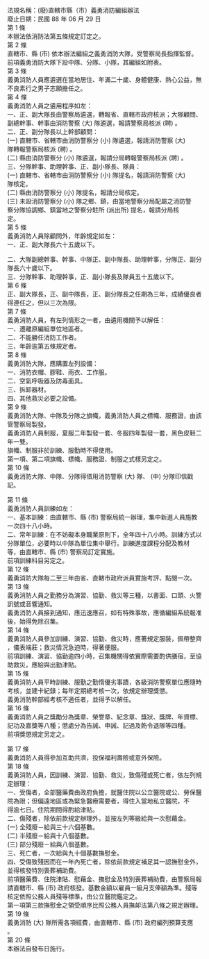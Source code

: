 法規名稱：(廢)直轄市縣（市）義勇消防編組辦法  
廢止日期：民國 88 年 06 月 29 日  
第 1 條  
本辦法依消防法第五條規定訂定之。  
第 2 條  
直轄市、縣 (市) 依本辦法編組之義勇消防大隊，受警察局長指揮監督。  
前項義勇消防大隊下設中隊、分隊、小隊，其編組如附表。  
第 3 條  
義勇消防人員應遴選在當地居住、年滿二十歲、身體健康、熱心公益，無  
不良素行之男子志願擔任之。  
第 4 條  
義勇消防人員之遴用程序如左：  
一、正、副大隊長由警察局遴選，轉報省、直轄市政府核派；大隊顧問、  
副總幹事、幹事由消防警察 (大) 隊遴選，報請警察局核派 (聘) 。  
二、正、副分隊長以上幹部顧問：  
(一) 直轄市、省轄市由消防警察分 (小) 隊遴選，報請消防警察 (大)  
隊轉報警察局核派 (聘) 。  
(二) 縣由消防警察分 (小) 隊遴選，報請分局轉報警察局核派 (聘) 。  
三、分隊幹事、助理幹事、正、副小隊長、隊員：  
(一) 直轄市、省轄市由消防警察分 (小) 隊提名，報請消防警察 (大)  
隊核定。  
(二) 縣由消防警察分 (小) 隊提名，報請分局核定。  
(三) 未設消防警察分 (小) 隊之鄉、鎮，由當地警察分局配屬之消防警  
察分隊協調鄉、鎮當地之警察分駐所 (派出所) 提名，報請分局核  
定。  
第 5 條  
義勇消防人員除顧問外，年齡規定如左：  
一、正、副大隊長六十五歲以下。  


二、大隊副總幹事、幹事、中隊正、副中隊長、助理幹事，分隊正、副分  
隊長六十歲以下。  
三、分隊幹事、助理幹事，正、副小隊長及隊員五十五歲以下。  
第 6 條  
正、副大隊長，正、副中隊長，正、副分隊長之任期為三年，成績優良者  
得連任之，但以三次為限。  
第 7 條  
義勇消防人員，有左列情形之一者，由遴用機關予以解任：  
一、遷離原編組單位地區者。  
二、不能勝任消防工作者。  
三、年齡逾第五條規定者。  
第 8 條  
義勇消防大隊，應購置左列設備：  
一、消防衣帽、膠鞋、雨衣、工作服。  
二、空氣呼吸器及防毒面具。  
三、拆卸器材。  
四、其他救災必要之設備。  
第 9 條  
義勇消防大隊、中隊及分隊之旗幟，義勇消防人員之標幟、服務證，由該  
管警察局製發。  
義勇消防人員制服，夏服二年製發一套、冬服四年製發一套，黑色皮鞋二  
年一雙。  
旗幟、制服非於訓練、服勤時不得使用。  
第一項、第二項旗幟、標幟、服務證、制服之式樣另定之。  
第 10 條  
義勇消防大隊、中隊、分隊得借用消防警察 (大) 隊、 (中) 分隊印信戳  
記。  


第 11 條  
義勇消防人員訓練如左：  
一、基本訓練：由直轄市、縣 (市) 警察局統一辦理，集中新進人員施教  
一次四十八小時。  
二、常年訓練：在不妨礙本身職業原則下，全年四十八小時。訓練方式以  
分隊單位，必要時以中隊為單位集中舉行。訓練進度課程分配及教材  
等，由直轄市、縣 (市) 警察局訂定實施。  
前項訓練科目另定之。  
第 12 條  
義勇消防大隊每二至三年由省、直轄市政府派員實施考評、點閱一次。  
第 13 條  
義勇消防人員之勤務分為演習、協勤、救災等三種，以書面、口頭、火警  
訊號或音響通知。  
義勇消防人員接到通知，應迅速應召，如有特殊事故，應循編組系統報准  
後，始得免除召集。  
第 14 條  
義勇消防人員參加訓練、演習、協勤、救災時，應著規定服裝，佩帶整齊  
，儀表端莊；救災情況急迫時，得著便服。  
前項訓練、演習、協勤逾四小時，召集機關得依實際需要酌供膳宿，至協  
助救災，應給與出勤津貼。  
第 15 條  
義勇消防人員平時訓練、服勤之勤惰優劣事蹟，各級消防警察單位應隨時  
考核，並建卡紀錄；每年定期總考核一次，依規定辦理獎懲。  
義勇消防幹部經考核不適任者，並得予以解任。  
第 16 條  
義勇消防人員之獎勵分為獎章、榮譽章、紀念章、獎狀、獎牌、年資標、  
記功及嘉獎等八種；懲處分為告誡、申誡、記過及飭令退隊等四種。  
前項獎懲規定另定之。  


第 17 條  
義勇消防人員得參加互助共濟，投保福利壽險或意外保險。  
第 18 條  
義勇消防人員，因訓練、演習、協勤、救災，致傷殘或死亡者，依左列規  
定辦理：  
一、受傷者，全部醫藥費由政府負擔，就醫住院以公立醫院或公、勞保醫  
院為限；但偏遠地區或為緊急醫療需要者，得住入當地私立醫院，不  
得逾七日。住院期間得酌給津貼。  
二、傷殘者，除依前款規定辦理外，並按左列等級給與一次慰藉金。  
(一) 全殘廢－給與三十六個基數。  
(二) 半殘廢－給與十八個基數。  
(三) 部分殘廢－給與八個基數。  
三、死亡者，一次給與九十個基數撫慰金。  
四、受傷致殘因而在一年內死亡者，除依前款規定補足其一認撫慰金外，  
並得核發特別喪葬補助費。  
前項醫藥費、住院津貼、慰藉金、撫慰金及特別喪葬補助費，由警察局報  
請直轄市、縣 (市) 政府核發。基數金額以雇員一級月支俸額為準。殘等  
核定依照公務人員殘等標準，由公立醫院鑑定之。  
第一項第三款撫慰金之領受順序比照公務人員撫卹法第八條之規定辦理。  
第 19 條  
義勇消防 (大) 隊所需各項經費，由直轄市、縣 (市) 政府編列預算支應  
。  
第 20 條  
本辦法自發布日施行。  


